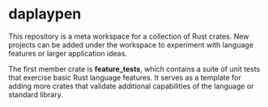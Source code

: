 # daplaypen

This repository is a meta workspace for a collection of Rust crates.  New
projects can be added under the workspace to experiment with language features
or larger application ideas.

The first member crate is **feature_tests**, which contains a suite of unit
tests that exercise basic Rust language features.  It serves as a template for
adding more crates that validate additional capabilities of the language or
standard library.
